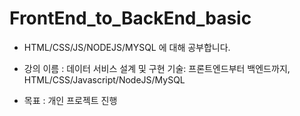 # FrontEnd_to_BackEnd_basic

- HTML/CSS/JS/NODEJS/MYSQL 에 대해 공부합니다.

- 강의 이름 : 데이터 서비스 설계 및 구현 기술: 프론트엔드부터 백엔드까지, HTML/CSS/Javascript/NodeJS/MySQL 

- 목표 : 개인 프로젝트 진행

